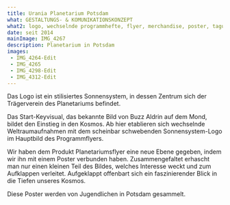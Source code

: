 ```yaml
---
title: Urania Planetarium Potsdam
what: GESTALTUNGS- & KOMUNIKATIONSKONZEPT
what2: logo, wechselnde programmhefte, flyer, merchandise, poster, tagungsunterlagen (GDP), lehrmaterialien (wilhelm-foerster sternwarte berlin e.v.)
date: seit 2014
mainImage: IMG_4267
description: Planetarium in Potsdam
images:
 - IMG_4264-Edit
 - IMG_4265
 - IMG_4298-Edit
 - IMG_4312-Edit
---
```


Das Logo ist ein stilisiertes Sonnensystem, in dessen Zentrum sich der Trägerverein des Planetariums befindet.

Das Start-Keyvisual, das bekannte Bild von Buzz Aldrin auf dem Mond, bildet den Einstieg in den Kosmos. Ab hier etablieren sich wechselnde Weltraumaufnahmen mit dem scheinbar schwebenden Sonnensystem-Logo im Hauptbild des Programmflyers.

Wir haben dem Produkt Planetariumsflyer eine neue Ebene gegeben, indem wir ihn mit einem Poster verbunden haben. Zusammengefaltet erhascht man nur einen kleinen Teil des Bildes, welches Interesse weckt und zum Aufklappen verleitet. Aufgeklappt offenbart sich ein faszinierender Blick in die Tiefen unseres Kosmos.

Diese Poster werden von Jugendlichen in Potsdam gesammelt.
